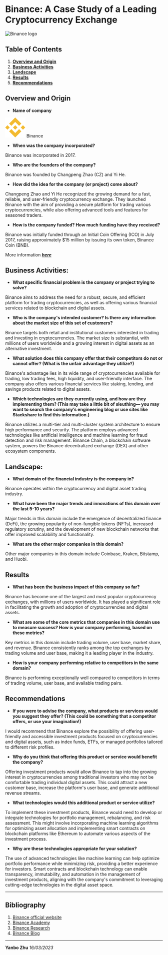 # Binance: A Case Study of a Leading Cryptocurrency Exchange

![Binance logo](https://fxnewsgroup.com/wp-content/uploads/2022/04/Binance-logo-large-1024x576-978x400.jpg "Binance logo")

## Table of Contents

1. [**Overview and Origin**](#overview-and-origin)
2. [**Business Activities**](#business-activities)
3. [**Landscape**](#Landscape)
4. [**Results**](#Results)
5. [**Recommendations**](#Recommendations)

## Overview and Origin

- **Name of company**

![Binance icon](./image/2785522_binance_binancecoin_blockchain_coin_icon.png "Biance icon") Binance

- **When was the company incorporated?**

Binance was incorporated in 2017.

- **Who are the founders of the company?**

Binance was founded by Changpeng Zhao (CZ) and Yi He.

- **How did the idea for the company (or project) come about?**

Changpeng Zhao and Yi He recognized the growing demand for a fast, reliable, and user-friendly cryptocurrency exchange. They launched Binance with the aim of providing a secure platform for trading various cryptocurrencies, while also offering advanced tools and features for seasoned traders.

- **How is the company funded? How much funding have they received?**

Binance was initially funded through an Initial Coin Offering (ICO) in July 2017, raising approximately $15 million by issuing its own token, Binance Coin (BNB).

More information [_**here**_](https://www.binance.com/en/about)

## Business Activities:

- **What specific financial problem is the company or project trying to solve?**

Binance aims to address the need for a robust, secure, and efficient platform for trading cryptocurrencies, as well as offering various financial services related to blockchain and digital assets.

- **Who is the company's intended customer? Is there any information about the market size of this set of customers?**

Binance targets both retail and institutional customers interested in trading and investing in cryptocurrencies. The market size is substantial, with millions of users worldwide and a growing interest in digital assets as an alternative investment.

- **What solution does this company offer that their competitors do not or cannot offer? (What is the unfair advantage they utilize?)**

Binance's advantage lies in its wide range of cryptocurrencies available for trading, low trading fees, high liquidity, and user-friendly interface. The company also offers various financial services like staking, lending, and savings products related to digital assets.

- **Which technologies are they currently using, and how are they implementing them? (This may take a little bit of sleuthing–– you may want to search the company’s engineering blog or use sites like Stackshare to find this information.)**

Binance utilizes a multi-tier and multi-cluster system architecture to ensure high performance and security. The platform employs advanced technologies like artificial intelligence and machine learning for fraud detection and risk management. Binance Chain, a blockchain software system, powers the Binance decentralized exchange (DEX) and other ecosystem components.

## Landscape:

- **What domain of the financial industry is the company in?**

Binance operates within the cryptocurrency and digital asset trading industry.

- **What have been the major trends and innovations of this domain over the last 5-10 years?**

Major trends in this domain include the emergence of decentralized finance (DeFi), the growing popularity of non-fungible tokens (NFTs), increased regulatory scrutiny, and the development of new blockchain networks that offer improved scalability and functionality.

- **What are the other major companies in this domain?**

Other major companies in this domain include Coinbase, Kraken, Bitstamp, and Huobi.

## Results

- **What has been the business impact of this company so far?**

Binance has become one of the largest and most popular cryptocurrency exchanges, with millions of users worldwide. It has played a significant role in facilitating the growth and adoption of cryptocurrencies and digital assets.

- **What are some of the core metrics that companies in this domain use to measure success? How is your company performing, based on these metrics?**

Key metrics in this domain include trading volume, user base, market share, and revenue. Binance consistently ranks among the top exchanges by trading volume and user base, making it a leading player in the industry.

- **How is your company performing relative to competitors in the same domain?**

Binance is performing exceptionally well compared to competitors in terms of trading volume, user base, and available trading pairs.

## Recommendations

- **If you were to advise the company, what products or services would you suggest they offer? (This could be something that a competitor offers, or use your imagination!)**

I would recommend that Binance explore the possibility of offering user-friendly and accessible investment products focused on cryptocurrencies and digital assets, such as index funds, ETFs, or managed portfolios tailored to different risk profiles.

- **Why do you think that offering this product or service would benefit the company?**

Offering investment products would allow Binance to tap into the growing interest in cryptocurrencies among traditional investors who may not be comfortable trading individual digital assets. This could attract a new customer base, increase the platform's user base, and generate additional revenue streams.

- **What technologies would this additional product or service utilize?**

To implement these investment products, Binance would need to develop or integrate technologies for portfolio management, rebalancing, and risk assessment. This might involve incorporating machine learning algorithms for optimizing asset allocation and implementing smart contracts on blockchain platforms like Ethereum to automate various aspects of the investment process.

- **Why are these technologies appropriate for your solution?**

The use of advanced technologies like machine learning can help optimize portfolio performance while minimizing risk, providing a better experience for investors. Smart contracts and blockchain technology can enable transparency, immutability, and automation in the management of investment products, aligning with the company's commitment to leveraging cutting-edge technologies in the digital asset space.

---

## Bibliography

1. [Binance official website][1]
2. [Binance Academy][2]
3. [Binance Research][3]
4. [Binance Blog][4]

[1]: https://www.binance.com/
[2]: https://academy.binance.com/
[3]: https://research.binance.com/
[4]: https://www.binance.com/en/blog

---

**Yanbo Zhu** _16/03/2023_
